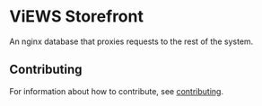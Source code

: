 
# ViEWS Storefront

An nginx database that proxies requests to the rest of the system.

## Contributing

For information about how to contribute, see [contributing](https://www.github.com/prio-data/contributing).

